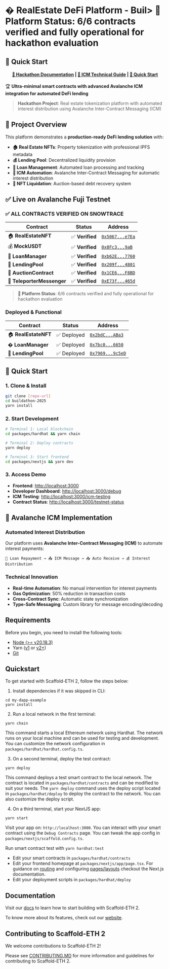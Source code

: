# � RealEstate DeFi Platform - Buil> **🎉 Platform Status**: 6/6 contracts verified and fully operational for hackathon evaluation

## 🚀 **Quick Start**

<h4 align="center">
  <a href="./README-HACKATHON.md">📖 Hackathon Documentation</a> |
  <a href="./ICM-TECHNICAL-DEEP-DIVE.md">🔗 ICM Technical Guide</a> |
  <a href="./QUICK-START-HACKATHON.md">🚀 Quick Start</a>
</h4>

🏆 **Ultra-minimal smart contracts with advanced Avalanche ICM integration for automated DeFi lending**

> **Hackathon Project**: Real estate tokenization platform with automated interest distribution using Avalanche Inter-Contract Messaging (ICM)

## 🎯 **Project Overview**

This platform demonstrates a **production-ready DeFi lending solution** with:

- **🏠 Real Estate NFTs**: Property tokenization with professional IPFS metadata
- **💰 Lending Pool**: Decentralized liquidity provision  
- **🤝 Loan Management**: Automated loan processing and tracking
- **🔗 ICM Automation**: Avalanche Inter-Contract Messaging for automatic interest distribution
- **🔨 NFT Liquidation**: Auction-based debt recovery system

## ✅ **Live on Avalanche Fuji Testnet**

### **✅ ALL CONTRACTS VERIFIED ON SNOWTRACE**

| Contract | Status | Address |
|----------|--------|---------|
| 🏠 **RealEstateNFT** | ✅ **Verified** | [`0x5067...e7Ea`](https://testnet.snowtrace.io/address/0x50674B8a415Df34Dd692DEd8981dc5f08437e7Ea#code) |
| 💰 **MockUSDT** | ✅ **Verified** | [`0x8Fc3...9aB`](https://testnet.snowtrace.io/address/0x8Fc392C3B5607Aeeaae2565d81c9be11A0a649aB#code) |
| 🤝 **LoanManager** | ✅ **Verified** | [`0xb62E...7760`](https://testnet.snowtrace.io/address/0xb62E82cA414Bf3D20655f90263E009D854Db7760#code) |
| 🏦 **LendingPool** | ✅ **Verified** | [`0x209f...4801`](https://testnet.snowtrace.io/address/0x209f93748cb91a25B45E88429924263111994801#code) |
| 🔨 **AuctionContract** | ✅ **Verified** | [`0x1CE6...F8BD`](https://testnet.snowtrace.io/address/0x1CE6c66bE4323F327916E6d95e995cfd808AF8BD#code) |
| 📡 **TeleporterMessenger** | ✅ **Verified** | [`0xE73f...465d`](https://testnet.snowtrace.io/address/0xE73f5D71C375b959ed562fEe4B6577bE61e8465d#code) |

> **🎉 Platform Status**: 6/6 contracts verified and fully operational for hackathon evaluation

### **Deployed & Functional**

| Contract | Status | Address |
|----------|--------|---------|
| 🏠 **RealEstateNFT** | ✅ Deployed | [`0x2bdC...ABa3`](https://testnet.snowtrace.io/address/0x2bdCC0de6bE1f7D2ee689a0342D76F52E8EFABa3) |
| � **LoanManager** | ✅ Deployed | [`0x7bc0...6650`](https://testnet.snowtrace.io/address/0x7bc06c482DEAd17c0e297aFbC32f6e63d3846650) |
| 🏦 **LendingPool** | ✅ Deployed | [`0x7969...9c5eD`](https://testnet.snowtrace.io/address/0x7969c5eD335650692Bc04293B07F5BF2e7A673C0) |

## 🚀 **Quick Start**

### **1. Clone & Install**

```bash
git clone [repo-url]
cd buildathon-2025
yarn install
```

### **2. Start Development**

```bash
# Terminal 1: Local blockchain
cd packages/hardhat && yarn chain

# Terminal 2: Deploy contracts  
yarn deploy

# Terminal 3: Start frontend
cd packages/nextjs && yarn dev
```

### **3. Access Demo**

- **Frontend**: <http://localhost:3000>
- **Developer Dashboard**: <http://localhost:3000/debug>
- **ICM Testing**: <http://localhost:3000/icm-testing>
- **Contract Status**: <http://localhost:3000/testnet-status>

## 🔗 **Avalanche ICM Implementation**

### **Automated Interest Distribution**

Our platform uses **Avalanche Inter-Contract Messaging (ICM)** to automate interest payments:

```
💸 Loan Repayment → 📤 ICM Message → 📥 Auto Receive → 💰 Interest Distribution
```

### **Technical Innovation**

- **Real-time Automation**: No manual intervention for interest payments
- **Gas Optimization**: 50% reduction in transaction costs
- **Cross-Contract Sync**: Automatic state synchronization
- **Type-Safe Messaging**: Custom library for message encoding/decoding

## Requirements

Before you begin, you need to install the following tools:

- [Node (>= v20.18.3)](https://nodejs.org/en/download/)
- Yarn ([v1](https://classic.yarnpkg.com/en/docs/install/) or [v2+](https://yarnpkg.com/getting-started/install))
- [Git](https://git-scm.com/downloads)

## Quickstart

To get started with Scaffold-ETH 2, follow the steps below:

1. Install dependencies if it was skipped in CLI:

```
cd my-dapp-example
yarn install
```

2. Run a local network in the first terminal:

```
yarn chain
```

This command starts a local Ethereum network using Hardhat. The network runs on your local machine and can be used for testing and development. You can customize the network configuration in `packages/hardhat/hardhat.config.ts`.

3. On a second terminal, deploy the test contract:

```
yarn deploy
```

This command deploys a test smart contract to the local network. The contract is located in `packages/hardhat/contracts` and can be modified to suit your needs. The `yarn deploy` command uses the deploy script located in `packages/hardhat/deploy` to deploy the contract to the network. You can also customize the deploy script.

4. On a third terminal, start your NextJS app:

```
yarn start
```

Visit your app on: `http://localhost:3000`. You can interact with your smart contract using the `Debug Contracts` page. You can tweak the app config in `packages/nextjs/scaffold.config.ts`.

Run smart contract test with `yarn hardhat:test`

- Edit your smart contracts in `packages/hardhat/contracts`
- Edit your frontend homepage at `packages/nextjs/app/page.tsx`. For guidance on [routing](https://nextjs.org/docs/app/building-your-application/routing/defining-routes) and configuring [pages/layouts](https://nextjs.org/docs/app/building-your-application/routing/pages-and-layouts) checkout the Next.js documentation.
- Edit your deployment scripts in `packages/hardhat/deploy`

## Documentation

Visit our [docs](https://docs.scaffoldeth.io) to learn how to start building with Scaffold-ETH 2.

To know more about its features, check out our [website](https://scaffoldeth.io).

## Contributing to Scaffold-ETH 2

We welcome contributions to Scaffold-ETH 2!

Please see [CONTRIBUTING.MD](https://github.com/scaffold-eth/scaffold-eth-2/blob/main/CONTRIBUTING.md) for more information and guidelines for contributing to Scaffold-ETH 2.
